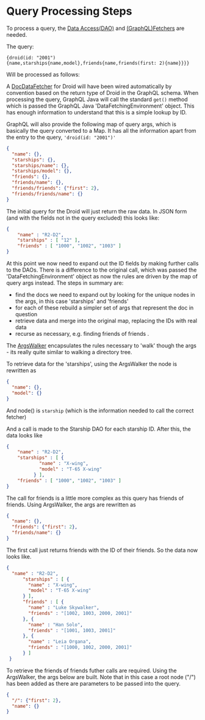 # Query Processing Steps

To process a query, the [Data Access(DAO)](daos) and [(GraphQL)Fetchers](fetchers) are needed. 
 
The query: 

```
{droid(id: "2001"){name,starships{name,model},friends{name,friends(first: 2){name}}}}
``` 

Will be processed as follows: 

A [DocDataFetcher](https://github.com/ianmorgan/graph-store/blob/master/src/main/java/ianmorgan/graphstore/graphql/DocDataFetcher.kt)
for Droid will have been wired automatically by convention based on the 
return type of Droid in the GraphQL schema. When processing the query, GraphQL Java will call the
standard <code>get()</code> method which is passed the GraphQL Java 
'DataFetchingEnvironment' object. This has enough information to understand that this is a simple 
lookup by ID. 

GraphQL will also provide the following map of query args, which is basically the query converted to 
a Map. It has all the information apart from the entry to the query, <code>'droid(id: "2001")'</code>  

```json
{
  "name": {},
  "starships": {},
  "starships/name": {},
  "starships/model": {},
  "friends": {},
  "friends/name": {},
  "friends/friends": {"first": 2},
  "friends/friends/name": {}
}
```

The initial query for the Droid will just return the raw data. In JSON form (and with the fields not in the query 
excluded) this looks like:

```json
{
    "name" : "R2-D2",
    "starships" : [ "12" ],
    "friends" : [ "1000", "1002", "1003" ]
}
```

At this point we now need to expand out the ID fields by making further calls to the DAOs. There is a difference 
to the original call, which was passed the 'DataFetchingEnvironment' object as now the rules are driven by the map of 
query args instead. The steps in summary are: 

* find the docs we need to expand out by looking for the unique nodes in the args, in this case 'starships' and 'friends'
* for each of these rebuild a simpler set of args that represent the doc in question
* retrieve data and merge into the original map, replacing the IDs with real data
* recurse as necessary, e.g. finding friends of friends .

The [ArgsWalker](https://github.com/ianmorgan/graph-store/blob/master/src/main/java/ianmorgan/graphstore/graphql/ArgsWalker.kt)
encapsulates the rules necessary to 'walk' though the args - its really quite similar to walking a directory tree.

To retrieve data for the 'starships', using the ArgsWalker the node is rewritten as 
```json
{
  "name": {},
  "model": {}
}
```

And node() is <code>starship</code> (which is the information needed to call the correct fetcher)

And a call is made to the Starship DAO for each starship ID. After this, the data looks like 

```json
{
    "name" : "R2-D2",
    "starships" : [ {
            "name" : "X-wing",
            "model" : "T-65 X-wing"
          } ],
    "friends" : [ "1000", "1002", "1003" ]
}
```

The call for friends is a little more complex as this query has friends of friends. Using ArgsWalker,
the args are rewritten as 

```json
{
  "name": {},
  "friends": {"first": 2},
  "friends/name": {}
}
```

The first call just returns friends with the ID of their 
friends. So the data now looks like.

```json
{
  "name" : "R2-D2",
      "starships" : [ {
        "name" : "X-wing",
        "model" : "T-65 X-wing"
      } ],
      "friends" : [ {
        "name" : "Luke Skywalker",
        "friends" : "[1002, 1003, 2000, 2001]"
      }, {
        "name" : "Han Solo",
        "friends" : "[1001, 1003, 2001]"
      }, {
        "name" : "Leia Organa",
        "friends" : "[1000, 1002, 2000, 2001]"
      } ]
 }
```

To retrieve the friends of friends futher calls are required. Using the ArgsWalker, the args below are built. Note 
that in this case a root node ("/") has been added as there are parameters to be passed into the query. 

```json
{
  "/": {"first": 2},
  "name": {}
}
```




